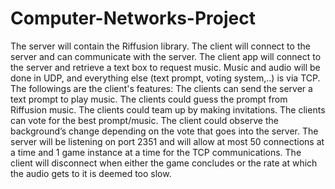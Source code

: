 # Computer-Networks-Project
The server will contain the Riffusion library. The client will connect to the server and can communicate with the server. The client app will connect to the server and retrieve a text box to request music. Music and audio will be done in UDP, and everything else (text prompt, voting system,..) is via TCP. The followings are the client's features: 
    The clients can send the server a text prompt to play music.
    The clients could guess the prompt from Riffusion music.
    The clients could team up by making invitations. 
    The clients can vote for the best prompt/music. 
    The client could observe the background’s change depending on the vote that goes into the server.
The server will be listening on port 2351 and will allow at most 50 connections at a time and 1 game instance at a time for the TCP communications. The client will disconnect when either the game concludes or the rate at which the audio gets to it is deemed too slow. 
